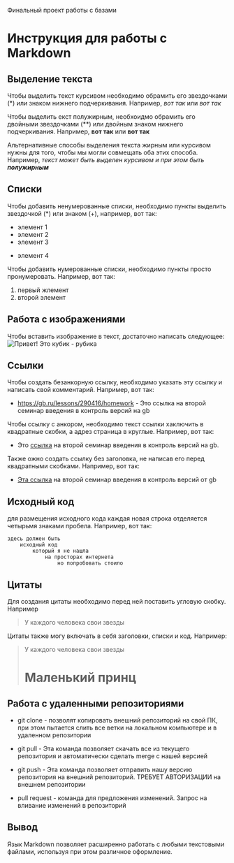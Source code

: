 Финальный проект работы с базами 

# Инструкция для работы с Markdown

## Выделение текста 

Чтобы выделить текст курсивом необходимо обрамить его звездочками (*) или знаком нижнего подчеркивания. Например, *вот так* или _вот так_

Чтобы выделить екст полужирным, необхоидмо обрамить его двойными звездочками (**) или двойным знаком нижнего подчеркивания. Например, **вот так** или __вот так__ 

Альтернативные способы выделения текста жирным или курсивом нужны для того, чтобы мы могли совмещать оба этих способа. Например,  _текст может быть выделен курсивом и при этом быть **полужирным**_

## Списки

Чтобы добавить ненумерованные списки, необходимо пункты выделить звездочкой (*) или знаком (+), например, вот так:
* элемент 1
* элемент 2
* элемент 3
+ элемент 4

Чтобы добавить нумерованные списки, необходимо пункты просто пронумеровать. Например, вот так:
1. первый жлемент
2. второй элемент

## Работа с изображениями

Чтобы вставить изображение в текст, достаточно написать следующее: ![Привет! Это кубик - рубика](2021-07-01_00-04-27.png)

## Ссылки

Чтобы создать безанкорную ссылку, необходимо указать эту ссылку и написать свой комментарий. Например, вот так:

* https://gb.ru/lessons/290416/homework - Это ссылка на второй семинар введения в контроль версий на gb

Чтобы ссылку с анкором, необходимо текст ссылки хаключить в квадратные скобки, а адрез страница в круглые. Например, вот так:

* Это [ссылка](https://gb.ru/lessons/290416/homework) на второй семинар введения в контроль версий на gb.

Также ожно создать ссылку без заголовка, не написав его перед квадратными скобками. Например, вот так:

* [Эта ссылка](https://gb.ru/lessons/290416/homework) на второй семинар введения в контроль версий от gb



## Исходный код

для размещения исходного кода каждая новая строка отделяется четырьмя знаками пробела. Например, вот так:

    здесь должен быть
        исходный код
            который я не нашла
                на просторах интернета
                    но попробовать стоило


## Цитаты

Для создания цитаты необходимо перед ней поставить угловую скобку. Например

> У каждого человека свои звезды

Цитаты также могу включать в себя заголовки, списки и код. Например:

> У каждого человека свои звезды
># Маленький принц

## Работа с удаленными репозиториями

* git clone - позволят копировать внешний репозиторий на свой ПК, при этом  пытается слить все ветки на локальном компьютере и в
удаленном репозитории

* git pull - Эта команда позволяет скачать все из текущего репозитория и автоматически сделать merge с нашей версией

* git push - Эта команда позволяет отправить нашу версию репозитория на внешний репозиторий. ТРЕБУЕТ АВТОРИЗАЦИИ на внешнем репозитории

* pull request - команда для предложения изменений. Запрос на вливание изменений в репозиторий


## Вывод

Язык Markdown позволяет расширенно работать с любыми текстовыми файлами, используя при этом различное оформление. 